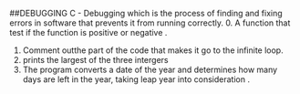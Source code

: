 ##DEBUGGING
C - Debugging which is the process of finding and fixing errors in software that prevents it from running correctly. 
0. A function that test if the function is positive or negative .
1. Comment outthe part of the code that makes it go to the infinite loop.
2. prints the largest of the three intergers
3. The program converts a date of the year and determines how many days are left in the year, taking leap year into consideration .
